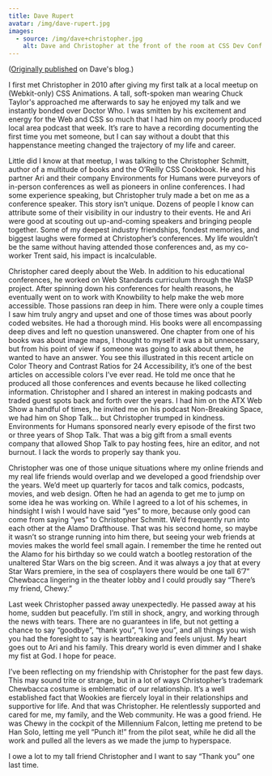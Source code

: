 ```yaml
---
title: Dave Rupert
avatar: /img/dave-rupert.jpg
images:
  - source: /img/dave+christopher.jpg
    alt: Dave and Christopher at the front of the room at CSS Dev Conf
---
```


([Originally published](https://daverupert.com/2020/04/my-tall-friend-christopher/) on Dave's blog.)

I first met Christopher in 2010 after giving my first talk at a local meetup on (Webkit-only) CSS Animations. A tall, soft-spoken man wearing Chuck Taylor's approached me afterwards to say he enjoyed my talk and we instantly bonded over Doctor Who. I was smitten by his excitement and energy for the Web and CSS so much that I had him on my poorly produced local area podcast that week. It’s rare to have a recording documenting the first time you met someone, but I can say without a doubt that this happenstance meeting changed the trajectory of my life and career.

Little did I know at that meetup, I was talking to the Christopher Schmitt, author of a multitude of books and the O’Reilly CSS Cookbook. He and his partner Ari and their company Environments for Humans were purveyors of in-person conferences as well as pioneers in online conferences. I had some experience speaking, but Christopher truly made a bet on me as a conference speaker. This story isn’t unique. Dozens of people I know can attribute some of their visibility in our industry to their events. He and Ari were good at scouting out up-and-coming speakers and bringing people together. Some of my deepest industry friendships, fondest memories, and biggest laughs were formed at Christopher’s conferences. My life wouldn’t be the same without having attended those conferences and, as my co-worker Trent said, his impact is incalculable.

Christopher cared deeply about the Web. In addition to his educational conferences, he worked on Web Standards curriculum through the WaSP project. After spinning down his conferences for health reasons, he eventually went on to work with Knowbility to help make the web more accessible. Those passions ran deep in him. There were only a couple times I saw him truly angry and upset and one of those times was about poorly coded websites.
He had a thorough mind. His books were all encompassing deep dives and left no question unanswered. One chapter from one of his books was about image maps, I thought to myself it was a bit unnecessary, but from his point of view if someone was going to ask about them, he wanted to have an answer. You see this illustrated in this recent article on Color Theory and Contrast Ratios for 24 Accessibility, it’s one of the best articles on accessible colors I’ve ever read. He told me once that he produced all those conferences and events because he liked collecting information.
Christopher and I shared an interest in making podcasts and traded guest spots back and forth over the years. I had him on the ATX Web Show a handful of times, he invited me on his podcast Non-Breaking Space, we had him on Shop Talk… but Christopher trumped in kindness. Environments for Humans sponsored nearly every episode of the first two or three years of Shop Talk. That was a big gift from a small events company that allowed Shop Talk to pay hosting fees, hire an editor, and not burnout. I lack the words to properly say thank you.

Christopher was one of those unique situations where my online friends and my real life friends would overlap and we developed a good friendship over the years. We’d meet up quarterly for tacos and talk comics, podcasts, movies, and web design. Often he had an agenda to get me to jump on some idea he was working on. While I agreed to a lot of his schemes, in hindsight I wish I would have said “yes” to more, because only good can come from saying “yes” to Christopher Schmitt.
We’d frequently run into each other at the Alamo Drafthouse. That was his second home, so maybe it wasn’t so strange running into him there, but seeing your web friends at movies makes the world feel small again. I remember the time he rented out the Alamo for his birthday so we could watch a bootleg restoration of the unaltered Star Wars on the big screen. And it was always a joy that at every Star Wars premiere, in the sea of cosplayers there would be one tall 6’7” Chewbacca lingering in the theater lobby and I could proudly say “There’s my friend, Chewy.”

Last week Christopher passed away unexpectedly. He passed away at his home, sudden but peacefully. I’m still in shock, angry, and working through the news with tears. There are no guarantees in life, but not getting a chance to say “goodbye”, “thank you”, “I love you”, and all things you wish you had the foresight to say is heartbreaking and feels unjust. My heart goes out to Ari and his family. This dreary world is even dimmer and I shake my fist at God. I hope for peace.

I’ve been reflecting on my friendship with Christopher for the past few days. This may sound trite or strange, but in a lot of ways Christopher’s trademark Chewbacca costume is emblematic of our relationship. It’s a well established fact that Wookies are fiercely loyal in their relationships and supportive for life. And that was Christopher. He relentlessly supported and cared for me, my family, and the Web community. He was a good friend. He was Chewy in the cockpit of the Millennium Falcon, letting me pretend to be Han Solo, letting me yell “Punch it!” from the pilot seat, while he did all the work and pulled all the levers as we made the jump to hyperspace.

I owe a lot to my tall friend Christopher and I want to say “Thank you” one last time.

